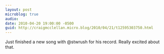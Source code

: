 ```yaml
---
layout: post
microblog: true
audio: 
date: 2010-04-20 19:00:00 -0500
guid: http://craigmcclellan.micro.blog/2010/04/21/t12595303750.html
---
```

Just finished a new song with @stwrush for his record. Really excited about that.

